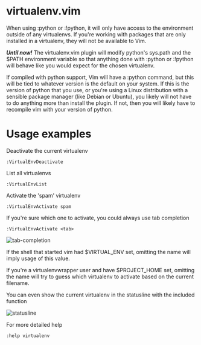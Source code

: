 virtualenv.vim
==============

When using :python or :!python, it will only have access to the environment outside of any virtualenvs. If you're working with packages that are only installed in a virtualenv, they will not be available to Vim.

*__Until now!__* The virtualenv.vim plugin will modify python's sys.path and the $PATH environment variable so that anything done with :python or :!python will behave like you would expect for the chosen virtualenv.

If compiled with python support, Vim will have a :python command, but this will be tied to whatever version is the default on your system. If this is the version of python that you use, or you're using a Linux distribution with a sensible package manager (like Debian or Ubuntu), you likely will not have to do anything more than install the plugin. If not, then you will likely have to recompile vim with your version of python.

Usage examples
==============

Deactivate the current virtualenv

    :VirtualEnvDeactivate

List all virtualenvs

    :VirtualEnvList

Activate the 'spam' virtualenv

    :VirtualEnvActivate spam

If you're sure which one to activate, you could always use tab completion

    :VirtualEnvActivate <tab>

![tab-completion](http://i.imgur.com/1ZGrM.png "Tab Completion")

If the shell that started vim had $VIRTUAL\_ENV set, omitting the name will
imply usage of this value.

If you're a virtualenvwrapper user and have $PROJECT\_HOME set, omitting the
name will try to guess which virtualenv to activate based on the current
filename.

You can even show the current virtualenv in the statusline with the included function

![statusline](http://i.imgur.com/oxE70.png "Statusline")

For more detailed help

    :help virtualenv

